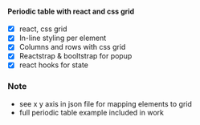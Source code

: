 #### Periodic table with react and css grid
* [x] react, css grid
* [x] In-line styling per element
* [x] Columns and rows with css grid
* [x] Reactstrap & booltstrap for popup
* [x] react hooks for state

### Note
* see x y axis in json file for mapping elements to grid
* full periodic table example included in work